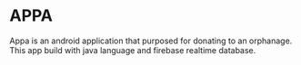 # APPA

Appa is an android application that purposed for donating to an orphanage. This app build with java language and firebase realtime database.
